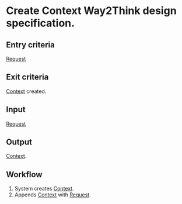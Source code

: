 # Create Context Way2Think design specification.

## Entry criteria

[Request](knowledge.md#Request)

## Exit criteria

[Context](knowledge.md#Context) created.

## Input

[Request](knowledge.md#Request)

## Output

[Context](knowledge.md#Context).

## Workflow

 1. System creates [Context](knowledge.md#Context).
 1. Appends [Context](knowledge.md#Context) with [Request](knowledge.md#Request).